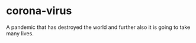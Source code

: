 # corona-virus
A pandemic that has destroyed the world and further also it is going to take many lives.
